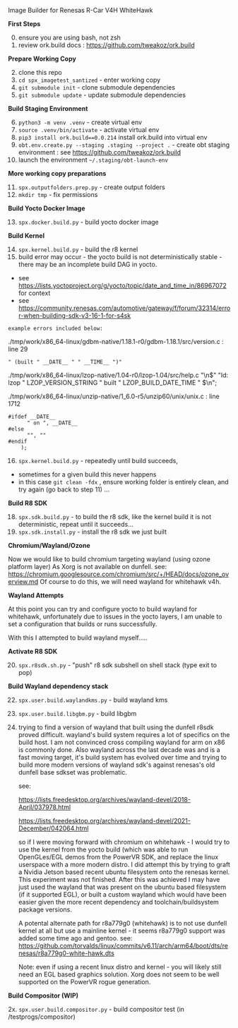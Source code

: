 Image Builder for Renesas R-Car V4H WhiteHawk 

**First Steps**

0. ensure you are using bash, not zsh
1. review ork.build docs : https://github.com/tweakoz/ork.build

**Prepare Working Copy**

2. clone this repo
3. ```cd spx_imagetest_santized``` - enter working copy
4. ```git submodule init``` - clone submodule dependencies
5. ```git submodule update``` - update submodule dependencies

**Build Staging Environment**

6. ```python3 -m venv .venv``` - create virtual env 
7. ```source .venv/bin/activate``` - activate virtual env 
8. ```pip3 install ork.build==0.0.214``` install ork.build into virtual env
9. ```obt.env.create.py --staging .staging --project .``` - create obt staging environment : see https://github.com/tweakoz/ork.build
10. launch the environment ```~/.staging/obt-launch-env```

**More working copy preparations**

11. ```spx.outputfolders.prep.py``` - create output folders
12. ```mkdir tmp``` - fix permissions

**Build Yocto Docker Image**

13. ```spx.docker.build.py``` - build yocto docker image

**Build Kernel**

14. ```spx.kernel.build.py``` - build the r8 kernel
15. build error may occur - the yocto build is not deterministically stable - there may be an incomplete build DAG in yocto.
   - see https://lists.yoctoproject.org/g/yocto/topic/date_and_time_in/86967072 for context
   - see https://community.renesas.com/automotive/gateway/f/forum/32314/error-when-building-sdk-v3-16-1-for-s4sk

    example errors included below:
   
   ./tmp/work/x86_64-linux/gdbm-native/1.18.1-r0/gdbm-1.18.1/src/version.c : line 29 

```
" (built " __DATE__ " " __TIME__ ")"
```

./tmp/work/x86_64-linux/lzop-native/1.04-r0/lzop-1.04/src/help.c
"\n$" "Id: lzop " LZOP_VERSION_STRING " built " LZOP_BUILD_DATE_TIME " $\n";

./tmp/work/x86_64-linux/unzip-native/1_6.0-r5/unzip60/unix/unix.c : line 1712

```
#ifdef __DATE__
      " on ", __DATE__
#else
      "", ""
#endif
    );
``` 

16. ```spx.kernel.build.py``` - repeatedly until build succeeds,
                              
- sometimes for a given build this never happens
- in this case ```git clean -fdx``` , ensure working folder is entirely clean, and try again (go back to step 11) ...

**Build R8 SDK**

18. ```spx.sdk.build.py``` - to build the r8 sdk, like the kernel build it is not deterministic, repeat until it succeeds...
19. ```spx.sdk.install.py``` - install the r8 sdk we just built

**Chromium/Wayland/Ozone**

Now we would like to build chromium targeting wayland (using ozone platform layer)
As Xorg is not available on dunfell.
see: https://chromium.googlesource.com/chromium/src/+/HEAD/docs/ozone_overview.md
Of course to do this, we will need wayland for whitehawk v4h.

**Wayland Attempts**

At this point you can try and configure yocto to build wayland for whitehawk, 
 unfortunately due to issues in the yocto layers, I am unable to set a configuration 
 that builds or runs successfully. 

With this I attempted to build wayland myself.....
   
**Activate R8 SDK**

20. ```spx.r8sdk.sh.py``` - "push" r8 sdk subshell on shell stack (type exit to pop)

**Build Wayland dependency stack**

22. ```spx.user.build.waylandkms.py``` - build wayland kms
23. ```spx.user.build.libgbm.py``` - build libgbm
24. trying to find a version of wayland that built using the dunfell r8sdk proved difficult.
    wayland's build system requires a lot of specifics on the build host. I am not
    convinced cross compiling wayland for arm on x86 is commonly done. Also wayland
    across the last decade was and is a fast moving target, it's build system has
    evolved over time and trying to build more modern versions of wayland sdk's against
    renesas's old dunfell base sdkset was problematic.

    see: 

    https://lists.freedesktop.org/archives/wayland-devel/2018-April/037978.html

    https://lists.freedesktop.org/archives/wayland-devel/2021-December/042064.html

    so if I were moving forward with chromium on whitehawk - I would try to use the kernel
    from the yocto build (which was able to run OpenGLes/EGL demos from the PowerVR SDK, and replace
    the linux userspace with a more modern distro. I did attempt this by trying to graft a Nvidia
    Jetson based recent ubuntu filesystem onto the renesas kernel. This experiment was not finished.
    After this was achieved I may have just used the wayland that was present on the ubuntu based
    filesystem (if it supported EGL), or built a custom wayland which would have been easier given
    the more recent dependency and toolchain/buildsystem package versions.

    A potental alternate path for r8a779g0 (whitehawk) is to not use dunfell kernel at all but use a
    mainline kernel - it seems r8a779g0 support was added some time ago and gentoo.
    see: https://github.com/torvalds/linux/commits/v6.11/arch/arm64/boot/dts/renesas/r8a779g0-white-hawk.dts
    
    Note: even if using a recent linux distro and kernel - you will likely still need an EGL based graphics solution. 
     Xorg does not seem to be well supported on the PowerVR rogue generation.
    
**Build Compositor (WIP)**

2x. ```spx.user.build.compositor.py``` - build compositor test (in <repo>/testprogs/compositor)
